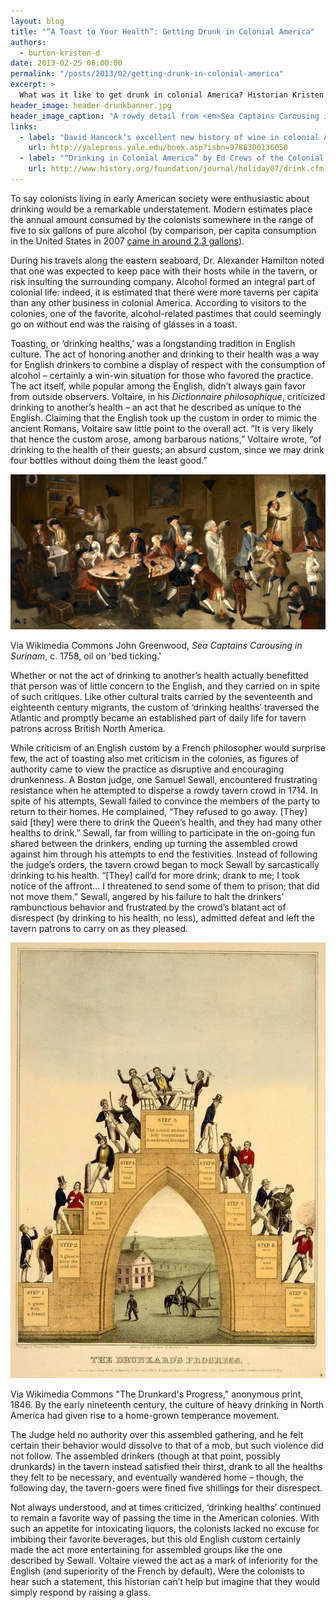 ```yaml
---
layout: blog
title: "“A Toast to Your Health”: Getting Drunk in Colonial America"
authors:
  - burton-kristen-d
date: 2013-02-25 06:00:00
permalink: "/posts/2013/02/getting-drunk-in-colonial-america"
excerpt: >
  What was it like to get drunk in colonial America? Historian Kristen D. Burton explores the drinking cultures of the sodden society that was the Thirteen Colonies, including a Boston judge’s attempts to disperse a drunken and sarcastic tavern crowd. 
header_image: header-drunkbanner.jpg
header_image_caption: "A rowdy detail from <em>Sea Captains Carousing in Surinam</em>, which was painted onto a bed sheet in 1758."
links:
  - label: "David Hancock’s excellent new history of wine in colonial America, “Oceans of Wine: Madeira and the Emergence of American Trade and Taste”"
    url: http://yalepress.yale.edu/book.asp?isbn=9780300136050
  - label: "“Drinking in Colonial America” by Ed Crews of the Colonial Williamsburg Foundation"
    url: http://www.history.org/foundation/journal/holiday07/drink.cfm
---
```

To say colonists living in early American society were enthusiastic about drinking would be a remarkable understatement. Modern estimates place the annual amount consumed by the colonists somewhere in the range of five to six gallons of pure alcohol (by comparison, per capita consumption in the United States in 2007 [came in around 2.3 gallons](http://en.wikipedia.org/wiki/List_of_countries_by_alcohol_consumption)). 

During his travels along the eastern seaboard, Dr. Alexander Hamilton noted that one was expected to keep pace with their hosts while in the tavern, or risk insulting the surrounding company. Alcohol formed an integral part of colonial life: indeed, it is estimated that there were more taverns per capita than any other business in colonial America. According to visitors to the colonies, one of the favorite, alcohol-related pastimes that could seemingly go on without end was the raising of glasses in a toast. 

Toasting, or ‘drinking healths,’ was a longstanding tradition in English culture. The act of honoring another and drinking to their health was a way for English drinkers to combine a display of respect with the consumption of alcohol – certainly a win-win situation for those who favored the practice. The act itself, while popular among the English, didn’t always gain favor from outside observers. Voltaire, in his _Dictionnaire philosophique_, criticized drinking to another’s health – an act that he described as unique to the English. Claiming that the English took up the custom in order to mimic the ancient Romans, Voltaire saw little point to the overall act. “It is very likely that hence the custom arose, among barbarous nations,” Voltaire wrote, “of drinking to the health of their guests; an absurd custom, since we may drink four bottles without doing them the least good.”

<div class="inline-image">
    <a rel="lightbox" href="/images/blog/2013/02/1_Sea_Captains_Surinam-large.jpg"><img src="/images/blog/2013/02/1_Sea_Captains_Surinam-medium.jpg" width="640" alt="Wolf" /></a>
    <p class="caption">
        <span class="credit">Via Wikimedia Commons</span>
       John Greenwood, <em>Sea Captains Carousing in Surinam</em>, c. 1758, oil on 'bed ticking.' 
    </p>
</div>

Whether or not the act of drinking to another’s health actually benefitted that person was of little concern to the English, and they carried on in spite of such critiques. Like other cultural traits carried by the seventeenth and eighteenth century migrants, the custom of ‘drinking healths’ traversed the Atlantic and promptly became an established part of daily life for tavern patrons across British North America. 

While criticism of an English custom by a French philosopher would surprise few, the act of toasting also met criticism in the colonies, as figures of authority came to view the practice as disruptive and encouraging drunkenness. A Boston judge, one Samuel Sewall, encountered frustrating resistance when he attempted to disperse a rowdy tavern crowd in 1714. In spite of his attempts, Sewall failed to convince the members of the party to return to their homes. He complained, “They refused to go away. [They] said [they] were there to drink the Queen’s health, and they had many other healths to drink.” Sewall, far from willing to participate in the on-going fun shared between the drinkers, ending up turning the assembled crowd against him through his attempts to end the festivities. Instead of following the judge’s orders, the tavern crowd began to mock Sewall by sarcastically drinking to his health.  “[They] call’d for more drink; drank to me; I took notice of the affront… I threatened to send some of them to prison; that did not move them.” Sewall, angered by his failure to halt the drinkers’ rambunctious behavior and frustrated by the crowd’s blatant act of disrespect (by drinking to his health, no less), admitted defeat and left the tavern patrons to carry on as they pleased. 

<div class="inline-image">
    <a rel="lightbox" href="/images/blog/2013/02/tmprnce3full-large.jpg"><img src="/images/blog/2013/02/tmprnce3full-medium.jpg" width="640" alt="temperance" /></a>
    <p class="caption">
        <span class="credit">Via Wikimedia Commons</span>
       "The Drunkard's Progress," anonymous print, 1846. By the early nineteenth century, the culture of heavy drinking in North America had given rise to a home-grown temperance movement.
    </p>
</div>

The Judge held no authority over this assembled gathering, and he felt certain their behavior would dissolve to that of a mob, but such violence did not follow. The assembled drinkers (though at that point, possibly drunkards) in the tavern instead satisfied their thirst, drank to all the healths they felt to be necessary, and eventually wandered home – though, the following day, the tavern-goers were fined five shillings for their disrespect. 

Not always understood, and at times criticized, ‘drinking healths’ continued to remain a favorite way of passing the time in the American colonies. With such an appetite for intoxicating liquors, the colonists lacked no excuse for imbibing their favorite beverages, but this old English custom certainly made the act more entertaining for assembled groups like the one described by Sewall. Voltaire viewed the act as a mark of inferiority for the English (and superiority of the French by default). Were the colonists to hear such a statement, this historian can’t help but imagine that they would simply respond by raising a glass. 
